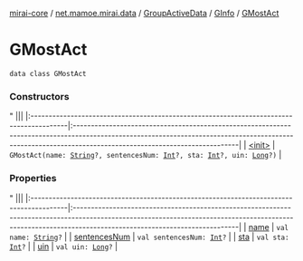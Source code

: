 [mirai-core](../../../../index.md) / [net.mamoe.mirai.data](../../../index.md) / [GroupActiveData](../../index.md) / [GInfo](../index.md) / [GMostAct](./index.md)

# GMostAct

`data class GMostAct`

### Constructors

"
                                    |||
                                    |:----------------------------------------------------------------------------------------|:---------------------------------------------------------------------------------------------------------------------------------------------------------------------------------------------------------|
                                    | [&lt;init&gt;](-init-.md) | `GMostAct(name: `[`String`](https://kotlinlang.org/api/latest/jvm/stdlib/kotlin/-string/index.html)`?, sentencesNum: `[`Int`](https://kotlinlang.org/api/latest/jvm/stdlib/kotlin/-int/index.html)`?, sta: `[`Int`](https://kotlinlang.org/api/latest/jvm/stdlib/kotlin/-int/index.html)`?, uin: `[`Long`](https://kotlinlang.org/api/latest/jvm/stdlib/kotlin/-long/index.html)`?)` |

### Properties

"
                                    |||
                                    |:----------------------------------------------------------------------------------------|:---------------------------------------------------------------------------------------------------------------------------------------------------------------------------------------------------------|
                                    | [name](name.md) | `val name: `[`String`](https://kotlinlang.org/api/latest/jvm/stdlib/kotlin/-string/index.html)`?` |
| [sentencesNum](sentences-num.md) | `val sentencesNum: `[`Int`](https://kotlinlang.org/api/latest/jvm/stdlib/kotlin/-int/index.html)`?` |
| [sta](sta.md) | `val sta: `[`Int`](https://kotlinlang.org/api/latest/jvm/stdlib/kotlin/-int/index.html)`?` |
| [uin](uin.md) | `val uin: `[`Long`](https://kotlinlang.org/api/latest/jvm/stdlib/kotlin/-long/index.html)`?` |


